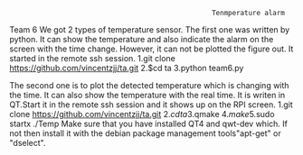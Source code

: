                                                       Tenmperature alarm 
Team 6
We got 2 types of temperature sensor. 
The first one was written by python. It can show the temperature and also indicate the alarm on the screen with the time change. However, it can not be plotted the figure out. It started in the remote ssh session.
1.git clone https://github.com/vincentzjj/ta.git
2.$cd ta
3.python team6.py

The second one is to plot the detected temperature which is changing with the time. It can also show the temperature with the real time. It is writen in QT.Start it in the remote ssh session and it shows up on the RPI screen.
1.git clone https://github.com/vincentzjj/ta.git
2.$cd ta
3.$qmake
4.$make
5.$sudo startx ./Temp
Make sure that you have installed QT4 and qwt-dev which. If not then install it with the debian package management tools"apt-get" or "dselect".
